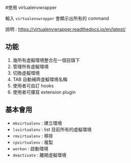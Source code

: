 #使用 virtualenvwrapper

輸入 `virtualenvwrapper` 會顯示出所有的 command

說明 : https://virtualenvwrapper.readthedocs.io/en/latest/

## 功能

1. 幾所有虛擬環境整合在一個目錄下
2. 管理所有虛擬環境
3. 切換虛擬環境
4. TAB 自動補齊虛擬環境名稱
5. 使用者可自訂 hooks
6. 使用者可攥寫 extension plugin

## 基本會用

- `mkvirtualenv` : 建立環境
- `lsvirtualenv` : list 目前所有的虛擬環境
- `rmvirtualenv` : 移除
- `cpvirtualenv` : 複製
- `workon` : 啟動環境
- `deactivate` : 離開虛擬環境